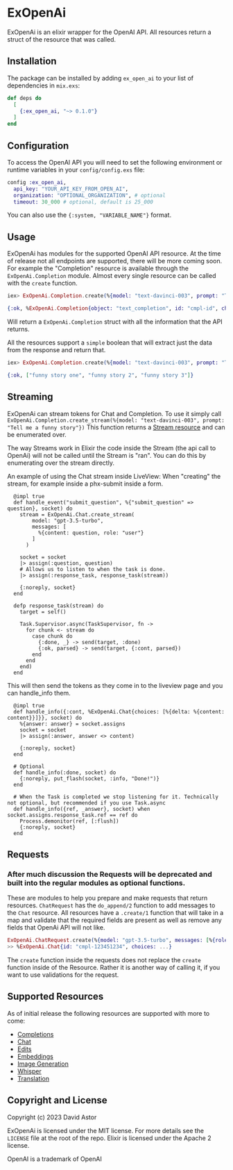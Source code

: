 # ExOpenAi

ExOpenAi is an elixir wrapper for the OpenAI API. All resources return a struct of the resource that was called. 

## Installation

The package can be installed by adding `ex_open_ai` to your list of dependencies in `mix.exs`:

```elixir
def deps do
  [
    {:ex_open_ai, "~> 0.1.0"}
  ]
end
```

## Configuration

To access the OpenAI API you will need to set the following environment or runtime variables in your `config/config.exs` file:

```elixir
config :ex_open_ai, 
  api_key: "YOUR_API_KEY_FROM_OPEN_AI",
  organization: "OPTIONAL_ORGANIZATION", # optional
  timeout: 30_000 # optional, default is 25_000
```

You can also use the `{:system, "VARIABLE_NAME"}` format.

## Usage
ExOpenAi has modules for the supported OpenAI API resource. At the time of release not all endpoints are supported, there will be more coming soon.
For example the "Completion" resource is available through the `ExOpenAi.Completion` module. Almost every single resource can be called with the `create` function. 

```elixir
iex> ExOpenAi.Completion.create(%{model: "text-davinci-003", prompt: "Tell me a funny story"})

{:ok, %ExOpenAi.Completion{object: "text_completion", id: "cmpl-id", choices: [%{text: "funny story"}], created: 1234567890, usage: %{completion_tokens: 25, prompt_tokens: 50, total_tokens: 75}}}
```
Will return a `ExOpenAi.Completion` struct with all the information that the API returns.

All the resources support a `simple` boolean that will extract just the data from the response and return that.

```elixir
iex> ExOpenAi.Completion.create(%{model: "text-davinci-003", prompt: "Tell me a funny story", n: 3}, simple: true)

{:ok, ["funny story one", "funny story 2", "funny story 3"]}
```

## Streaming
ExOpenAi can stream tokens for Chat and Completion. 
To use it simply call `ExOpenAi.Completion.create_stream(%{model: "text-davinci-003", prompt: "Tell me a funny story"})`
This function returns a [Stream resource](https://hexdocs.pm/elixir/1.12/Stream.html#resource/3) and can be enumerated over.

The way Streams work in Elixir the code inside the Stream (the api call to OpenAi) will not be called until the Stream is "ran". 
You can do this by enumerating over the stream directly. 

An example of using the Chat stream inside LiveView:
When "creating" the stream, for example inside a phx-submit inside a form.
```
  @impl true
  def handle_event("submit_question", %{"submit_question" => question}, socket) do
    stream = ExOpenAi.Chat.create_stream(
        model: "gpt-3.5-turbo",
        messages: [
          %{content: question, role: "user"}
        ]
      )

    socket = socket
    |> assign(:question, question)
    # Allows us to listen to when the task is done.
    |> assign(:response_task, response_task(stream))

    {:noreply, socket}
  end

  defp response_task(stream) do
    target = self()

    Task.Supervisor.async(TaskSupervisor, fn ->
      for chunk <- stream do
        case chunk do
          {:done, _} -> send(target, :done)
          {:ok, parsed} -> send(target, {:cont, parsed})
        end
      end
    end)
  end
```
This will then send the tokens as they come in to the liveview page and you can handle_info them.
```
  @impl true
  def handle_info({:cont, %ExOpenAi.Chat{choices: [%{delta: %{content: content}}]}}, socket) do
    %{answer: answer} = socket.assigns
    socket = socket
    |> assign(:answer, answer <> content)

    {:noreply, socket}
  end

  # Optional
  def handle_info(:done, socket) do
    {:noreply, put_flash(socket, :info, "Done!")}
  end

  # When the Task is completed we stop listening for it. Technically not optional, but recommended if you use Task.async
  def handle_info({ref, _answer}, socket) when socket.assigns.response_task.ref == ref do
    Process.demonitor(ref, [:flush])
    {:noreply, socket}
  end

```

## Requests
### After much discussion the Requests will be deprecated and built into the regular modules as optional functions.

These are modules to help you prepare and make requests that return resources. `ChatRequest` has the `do_append/2` function to add messages to the `Chat` resource. All resources have a `.create/1` function that will take in a map and validate that the required fields are present as well as remove any fields that OpenAi API will not like. 

```elixir
ExOpenAi.ChatRequest.create(%{model: "gpt-3.5-turbo", messages: [%{role: "system", content: "You are a good bot"}]})
>> %ExOpenAi.Chat{id: "cmpl-123451234", choices: ...}
```

The `create` function inside the requests does not replace the `create` function inside of the Resource. Rather it is another way of calling it, if you want to use validations for the request.

## Supported Resources
As of initial release the following resources are supported with more to come:

- [Completions](https://platform.openai.com/docs/api-reference/completions)
- [Chat](https://platform.openai.com/docs/api-reference/chat)
- [Edits](https://platform.openai.com/docs/api-reference/edits)
- [Embeddings](https://platform.openai.com/docs/api-reference/embeddings)
- [Image Generation](https://platform.openai.com/docs/api-reference/images/create)
- [Whisper](https://platform.openai.com/docs/api-reference/audio/create)
- [Translation](https://platform.openai.com/docs/api-reference/audio/create)

## Copyright and License

Copyright (c) 2023 David Astor

ExOpenAi is licensed under the MIT license. For more details see the `LICENSE` file at the root of the repo.
Elixir is licensed under the Apache 2 license.

OpenAI is a trademark of OpenAI